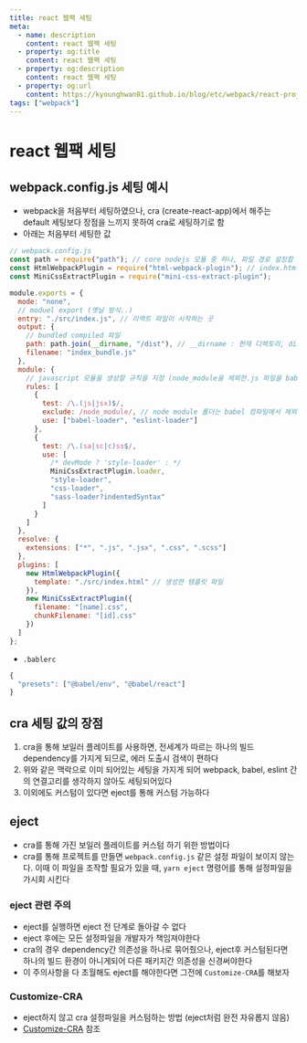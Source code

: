 ```yaml
---
title: react 웹팩 세팅
meta:
  - name: description
    content: react 웹팩 세팅
  - property: og:title
    content: react 웹팩 세팅
  - property: og:description
    content: react 웹팩 세팅
  - property: og:url
    content: https://kyounghwan01.github.io/blog/etc/webpack/react-project-setting/
tags: ["webpack"]
---
```


# react 웹팩 세팅

## webpack.config.js 세팅 예시

- webpack을 처음부터 세팅하였으나, cra (create-react-app)에서 해주는 default 세팅보다 장점을 느끼지 못하여 cra로 세팅하기로 함
- 아래는 처음부터 세팅한 값

```js
// webpack.config.js
const path = require("path"); // core nodejs 모듈 중 하나, 파일 경로 설정할 때 사용
const HtmlWebpackPlugin = require("html-webpack-plugin"); // index.html 파일을 dist 폴더에 index_bundle.js 파일과 함께 자동으로 생성, 우리는 그냥 시작만 하고싶지 귀찮게 index.html 파일까지 만들고 싶지 않다.!!
const MiniCssExtractPlugin = require("mini-css-extract-plugin");

module.exports = {
  mode: "none",
  // moduel export (옛날 방식..)
  entry: "./src/index.js", // 리액트 파일이 시작하는 곳
  output: {
    // bundled compiled 파일
    path: path.join(__dirname, "/dist"), // __dirname : 현재 디렉토리, dist 폴더에 모든 컴파일된 하나의 번들파일을 넣을 예정
    filename: "index_bundle.js"
  },
  module: {
    // javascript 모듈을 생성할 규칙을 지정 (node_module을 제외한.js 파일을 babel-loader로 불러와 모듈을 생성
    rules: [
      {
        test: /\.(js|jsx)$/,
        exclude: /node_module/, // node module 폴더는 babel 컴파일에서 제외
        use: ["babel-loader", "eslint-loader"]
      },
      {
        test: /\.(sa|sc|c)ss$/,
        use: [
          /* devMode ? 'style-loader' : */
          MiniCssExtractPlugin.loader,
          "style-loader",
          "css-loader",
          "sass-loader?indentedSyntax"
        ]
      }
    ]
  },
  resolve: {
    extensions: ["*", ".js", ".jsx", ".css", ".scss"]
  },
  plugins: [
    new HtmlWebpackPlugin({
      template: "./src/index.html" // 생성한 템플릿 파일
    }),
    new MiniCssExtractPlugin({
      filename: "[name].css",
      chunkFilename: "[id].css"
    })
  ]
};
```

- `.bablerc`

```js
{
  "presets": ["@babel/env", "@babel/react"]
}

```

## cra 세팅 값의 장점

1. cra을 통해 보일러 플레이트를 사용하면, 전세계가 따르는 하나의 빌드 dependency를 가지게 되므로, 에러 도출시 검색이 편하다
2. 위와 같은 맥락으로 이미 되어있는 세팅을 가지게 되어 webpack, babel, eslint 간의 연결고리를 생각하지 않아도 세팅되어있다
3. 이외에도 커스텀이 있다면 eject를 통해 커스텀 가능하다

## eject

- cra를 통해 가진 보일러 플레이트를 커스텀 하기 위한 방법이다
- cra를 통해 프로젝트를 만들면 `webpack.config.js` 같은 설정 파일이 보이지 않는다. 이때 이 파일을 조작할 필요가 있을 때, `yarn eject` 명령어를 통해 설정파일을 가시회 시킨다

### eject 관련 **주의**

- eject를 실행하면 eject 전 단계로 돌아갈 수 없다
- eject 후에는 모든 설정파일을 개발자가 책임져야한다
- cra의 경우 dependency간 의존성을 하나로 묶어줬으나, eject후 커스텀된다면 하나의 빌드 환경이 아니게되어 다른 패키지간 의존성을 신경써야한다
- 이 주의사항을 다 초월해도 eject를 해야한다면 그전에 `Customize-CRA`를 해보자

### Customize-CRA

- eject하지 않고 cra 설정파일을 커스텀하는 방법 (eject처럼 완전 자유롭지 않음)
- [Customize-CRA](https://github.com/arackaf/customize-cra) 참조

<TagLinks />

<Disqus />
